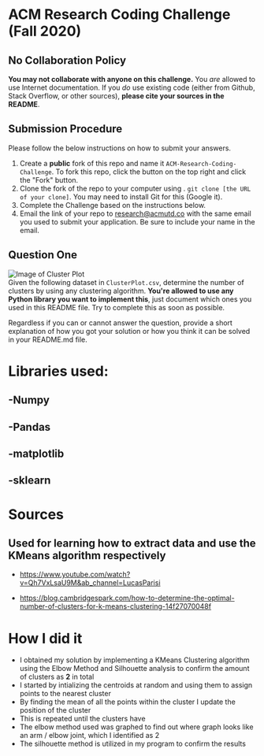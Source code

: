 # ACM Research Coding Challenge (Fall 2020)

## No Collaboration Policy

**You may not collaborate with anyone on this challenge.** You _are_ allowed to use Internet documentation. If you _do_ use existing code (either from Github, Stack Overflow, or other sources), **please cite your sources in the README**.

## Submission Procedure

Please follow the below instructions on how to submit your answers.

1. Create a **public** fork of this repo and name it `ACM-Research-Coding-Challenge`. To fork this repo, click the button on the top right and click the "Fork" button.
2. Clone the fork of the repo to your computer using . `git clone [the URL of your clone]`. You may need to install Git for this (Google it).
3. Complete the Challenge based on the instructions below.
4. Email the link of your repo to research@acmutd.co with the same email you used to submit your application. Be sure to include your name in the email.

## Question One

![Image of Cluster Plot](ClusterPlot.png)
<br/>
Given the following dataset in `ClusterPlot.csv`, determine the number of clusters by using any clustering algorithm. **You're allowed to use any Python library you want to implement this**, just document which ones you used in this README file. Try to complete this as soon as possible.

Regardless if you can or cannot answer the question, provide a short explanation of how you got your solution or how you think it can be solved in your README.md file.

# Libraries used:
  ## -Numpy
  ## -Pandas
  ## -matplotlib
  ## -sklearn
# Sources
  ## Used for learning how to extract data and use the KMeans algorithm respectively
   - https://www.youtube.com/watch?v=Qh7VxLsaU9M&ab_channel=LucasParisi
   
   - https://blog.cambridgespark.com/how-to-determine-the-optimal-number-of-clusters-for-k-means-clustering-14f27070048f
# How I did it
  - I obtained my solution by implementing a KMeans Clustering algorithm using the Elbow Method and Silhouette analysis to confirm the amount of clusters as **2** in total
  - I started by  intializing the centroids at random and using them to assign points to the nearest cluster
  - By finding the mean of all the points within the cluster I update the position of the cluster
  - This is repeated until the clusters have 
  - The elbow method used was graphed to find out where graph looks like an arm / elbow joint, which I identified as 2
  - The silhouette method is utilized in my program to confirm the results
